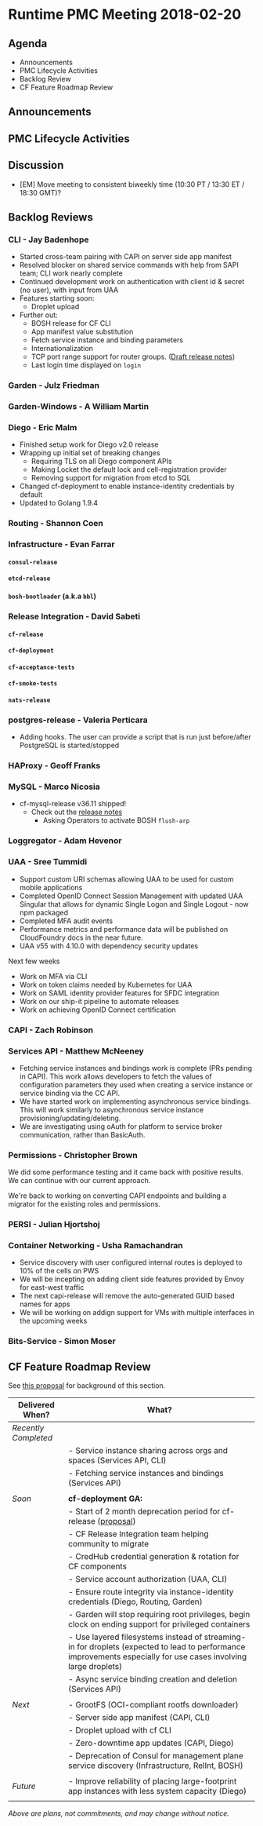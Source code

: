 # Runtime PMC Meeting 2018-02-20

## Agenda

* Announcements
* PMC Lifecycle Activities
* Backlog Review
* CF Feature Roadmap Review


## Announcements


## PMC Lifecycle Activities


## Discussion

- [EM] Move meeting to consistent biweekly time (10:30 PT / 13:30 ET / 18:30 GMT)?


## Backlog Reviews

### CLI - Jay Badenhope
- Started cross-team pairing with CAPI on server side app manifest
- Resolved blocker on shared service commands with help from SAPI team; CLI work nearly complete
- Continued development work on authentication with client id & secret (no user), with input from UAA
- Features starting soon:
   - Droplet upload
- Further out:
  - BOSH release for CF CLI
  - App manifest value substitution
  - Fetch service instance and binding parameters
  - Internationalization
  - TCP port range support for router groups. ([Draft release notes](https://www.pivotaltracker.com/story/show/143621081))
  - Last login time displayed on `login`


### Garden - Julz Friedman


### Garden-Windows - A William Martin


### Diego - Eric Malm

- Finished setup work for Diego v2.0 release
- Wrapping up initial set of breaking changes
	- Requiring TLS on all Diego component APIs
	- Making Locket the default lock and cell-registration provider
	- Removing support for migration from etcd to SQL
- Changed cf-deployment to enable instance-identity credentials by default
- Updated to Golang 1.9.4


### Routing - Shannon Coen


### Infrastructure - Evan Farrar

#### `consul-release`

#### `etcd-release`

#### `bosh-bootloader` (a.k.a `bbl`)


### Release Integration - David Sabeti

#### `cf-release`

#### `cf-deployment`

#### `cf-acceptance-tests`

#### `cf-smoke-tests`

#### `nats-release`


### postgres-release - Valeria Perticara
- Adding hooks. The user can provide a script that is run just before/after PostgreSQL is started/stopped

### HAProxy - Geoff Franks


### MySQL - Marco Nicosia

- cf-mysql-release v36.11 shipped!
  - Check out the [release notes](https://github.com/cloudfoundry/cf-mysql-release/releases/tag/v36.11.0)
    - Asking Operators to activate BOSH `flush-arp`

### Loggregator - Adam Hevenor


### UAA - Sree Tummidi

- Support custom URI schemas allowing UAA to be used for custom mobile applications
 - Completed OpenID Connect Session Management with updated UAA Singular that allows for dynamic Single Logon and Single Logout - now npm packaged
- Completed MFA audit events 
- Performance metrics and performance data will be published on CloudFoundry docs in the near future.
- UAA v55 with 4.10.0 with dependency security updates

Next few weeks
- Work on MFA via CLI 
- Work on token claims needed by Kubernetes for UAA 
- Work on SAML identity provider features for SFDC integration
- Work on our ship-it pipeline to automate releases
- Work on achieving OpenID Connect certification


### CAPI - Zach Robinson


### Services API - Matthew McNeeney
- Fetching service instances and bindings work is complete (PRs pending in CAPI). This work allows developers to
fetch the values of configuration parameters they used when creating a service instance or service binding via the CC API.
- We have started work on implementing asynchronous service bindings. This will work similarly to asynchronous service
instance provisioning/updating/deleting.
- We are investigating using oAuth for platform to service broker communication, rather than BasicAuth.


### Permissions - Christopher Brown

We did some performance testing and it came back with positive results. We can
continue with our current approach.

We're back to working on converting CAPI endpoints and building a migrator for
the existing roles and permissions.

### PERSI - Julian Hjortshoj


### Container Networking - Usha Ramachandran
- Service discovery with user configured internal routes is deployed to 10% of the cells on PWS
- We will be incepting on adding client side features provided by Envoy for east-west traffic
- The next capi-release will remove the auto-generated GUID based names for apps
- We will be working on addign support for VMs with multiple interfaces in the upcoming weeks

### Bits-Service - Simon Moser


## CF Feature Roadmap Review

See [this proposal](https://docs.google.com/document/d/1K7t_p_NT2F7_Dk3eiv7_g1v3rzFE2GLbTQZTY_V-Les/edit#) for background of this section.

Delivered When? | What?
------|------
*Recently Completed* | 
|| - Service instance sharing across orgs and spaces (Services API, CLI)
|| - Fetching service instances and bindings (Services API)
||
*Soon* | **cf-deployment GA:**
|| - Start of 2 month deprecation period for cf-release ([proposal](https://docs.google.com/document/d/1KLl4UIQbl92SvYom4fO-LcEoMK1D45KmjA988MwnOR4/edit?usp=sharing))
|| - CF Release Integration team helping community to migrate
|| - CredHub credential generation & rotation for CF components
|| - Service account authorization (UAA, CLI)
|| - Ensure route integrity via instance-identity credentials (Diego, Routing, Garden)
|| - Garden will stop requiring root privileges, begin clock on ending support for privileged containers
|| - Use layered filesystems instead of streaming-in for droplets (expected to lead to performance improvements especially for use cases involving large droplets)
|| - Async service binding creation and deletion (Services API)
||
*Next* | - GrootFS (OCI-compliant rootfs downloader)
|| - Server side app manifest (CAPI, CLI)
|| - Droplet upload with cf CLI
|| - Zero-downtime app updates (CAPI, Diego)
|| - Deprecation of Consul for management plane service discovery (Infrastructure, RelInt, BOSH)
||
*Future* | - Improve reliability of placing large-footprint app instances with less system capacity (Diego)
||

*Above are plans, not commitments, and may change without notice.*
